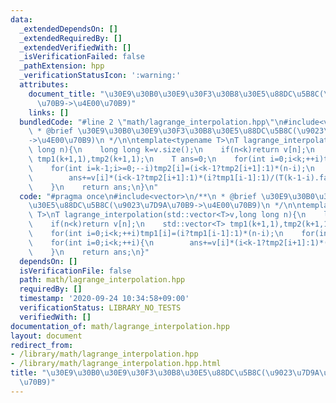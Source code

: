 ```yaml
---
data:
  _extendedDependsOn: []
  _extendedRequiredBy: []
  _extendedVerifiedWith: []
  _isVerificationFailed: false
  _pathExtension: hpp
  _verificationStatusIcon: ':warning:'
  attributes:
    document_title: "\u30E9\u30B0\u30E9\u30F3\u30B8\u30E5\u88DC\u5B8C(\u9023\u7D9A\
      \u70B9->\u4E00\u70B9)"
    links: []
  bundledCode: "#line 2 \"math/lagrange_interpolation.hpp\"\n#include<vector>\n/**\n\
    \ * @brief \u30E9\u30B0\u30E9\u30F3\u30B8\u30E5\u88DC\u5B8C(\u9023\u7D9A\u70B9\
    ->\u4E00\u70B9)\n */\n\ntemplate<typename T>\nT lagrange_interpolation(std::vector<T>v,long\
    \ long n){\n    long long k=v.size();\n    if(n<k)return v[n];\n    std::vector<T>\
    \ tmp1(k+1,1),tmp2(k+1,1);\n    T ans=0;\n    for(int i=0;i<k;++i)tmp1[i]=(i?tmp1[i-1]:1)*(n-i);\n\
    \    for(int i=k-1;i>=0;--i)tmp2[i]=(i<k-1?tmp2[i+1]:1)*(n-i);\n    for(int i=0;i<k;++i){\n\
    \        ans+=v[i]*(i<k-1?tmp2[i+1]:1)*(i?tmp1[i-1]:1)/(T(k-1-i).fact()*T(i).fact()*T((k-1-i)%2?-1:1));\n\
    \    }\n    return ans;\n}\n"
  code: "#pragma once\n#include<vector>\n/**\n * @brief \u30E9\u30B0\u30E9\u30F3\u30B8\
    \u30E5\u88DC\u5B8C(\u9023\u7D9A\u70B9->\u4E00\u70B9)\n */\n\ntemplate<typename\
    \ T>\nT lagrange_interpolation(std::vector<T>v,long long n){\n    long long k=v.size();\n\
    \    if(n<k)return v[n];\n    std::vector<T> tmp1(k+1,1),tmp2(k+1,1);\n    T ans=0;\n\
    \    for(int i=0;i<k;++i)tmp1[i]=(i?tmp1[i-1]:1)*(n-i);\n    for(int i=k-1;i>=0;--i)tmp2[i]=(i<k-1?tmp2[i+1]:1)*(n-i);\n\
    \    for(int i=0;i<k;++i){\n        ans+=v[i]*(i<k-1?tmp2[i+1]:1)*(i?tmp1[i-1]:1)/(T(k-1-i).fact()*T(i).fact()*T((k-1-i)%2?-1:1));\n\
    \    }\n    return ans;\n}"
  dependsOn: []
  isVerificationFile: false
  path: math/lagrange_interpolation.hpp
  requiredBy: []
  timestamp: '2020-09-24 10:34:58+09:00'
  verificationStatus: LIBRARY_NO_TESTS
  verifiedWith: []
documentation_of: math/lagrange_interpolation.hpp
layout: document
redirect_from:
- /library/math/lagrange_interpolation.hpp
- /library/math/lagrange_interpolation.hpp.html
title: "\u30E9\u30B0\u30E9\u30F3\u30B8\u30E5\u88DC\u5B8C(\u9023\u7D9A\u70B9->\u4E00\
  \u70B9)"
---
```

